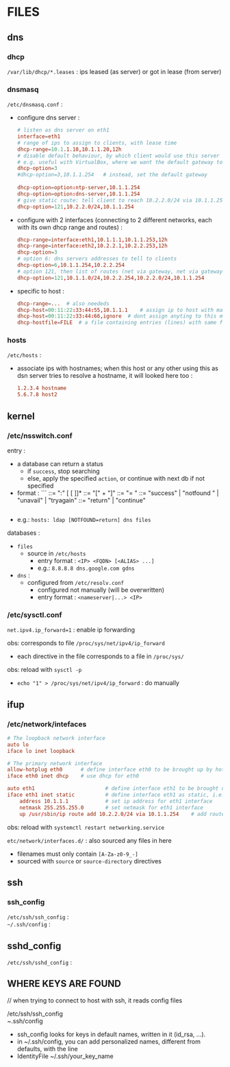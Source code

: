 # FILES	

## dns

### dhcp

`/var/lib/dhcp/*.leases` : ips leased (as server) or got in lease (from server)  

### dnsmasq

`/etc/dnsmasq.conf` : 
*	configure dns server :
	```conf
	# listen as dns server on eth1
	interface=eth1
	# range of ips to assign to clients, with lease time
	dhcp-range=10.1.1.10,10.1.1.20,12h
	# disable default behaviour, by which client would use this server as default gateway
	# e.g. useful with VirtualBox, where we want the default gateway to be VirtualBox (e.g. 10.0.2.2) and not this dns server (10.1.1.254)
	dhcp-option=3                            
	#dhcp-option=3,10.1.1.254	# instead, set the default gateway
											
	dhcp-option=option:ntp-server,10.1.1.254
	dhcp-option=option:dns-server,10.1.1.254
	# give static route: tell client to reach 10.2.2.0/24 via 10.1.1.254
	dhcp-option=121,10.2.2.0/24,10.1.1.254
	```
*	configure with 2 interfaces (connecting to 2 different networks, each with its own dhcp range and routes) :
	```conf
	dhcp-range=interface:eth1,10.1.1.1,10.1.1.253,12h
	dhcp-range=interface:eth2,10.2.2.1,10.2.2.253,12h
	dhcp-option=3
	# option 6: dns servers addresses to tell to clients
	dhcp-option=6,10.1.1.254,10.2.2.254
	# option 121, then list of routes (net via gateway, net via gateway, ...)
	dhcp-option=121,10.1.1.0/24,10.2.2.254,10.2.2.0/24,10.1.1.254
	```
*	specific to host :
	```conf
	dhcp-range=...	# also neededs
	dhcp-host=00:11:22:33:44:55,10.1.1.1	# assign ip to host with mac
	dhcp-host=00:11:22:33:44:66,ignore	# dont assign anyting to this mac
	dhcp-hostfile=FILE	# a file containing entries (lines) with same format as dhcp-host
	```

### hosts

`/etc/hosts` :
*	associate ips with hostnames; when this host or any other using this as dsn server tries to resolve a hostname, it will looked here too :
	```conf
	1.2.3.4 hostname
	5.6.7.8 host2
	```
	

## kernel

### /etc/nsswitch.conf

entry :
*   a database can return a status
    *   if `success`, stop searching
    *   else, apply the specified `action`, or continue with next db if not specified
*   format : ```
    <entry> ::= <database> ":" [<source> [<criteria> ]]*
    <criteria> ::= "[" <criterion> + "]"
    <criterion> ::= <status> "= " <action>
    <status> ::= "success" | "notfound " | "unavail" | "tryagain"
    <action> ::= "return" | "continue"
    ```
*   e.g.: `hosts: ldap [NOTFOUND=return] dns files`

databases :
*   `files`
    *   source in `/etc/hosts`
        *   entry format : `<IP> <FQDN> [<ALIAS> ...]`
        *   e.g.: `8.8.8.8 dns.google.com gdns`
*   `dns` : 
    *   configured from `/etc/resolv.conf`
        *   configured not manually (will be overwritten)
        *   entry format : `<nameserver|...> <IP>`

### /etc/sysctl.conf

`net.ipv4.ip_forward=1` : enable ip forwarding  

obs: corresponds to file `/proc/sys/net/ipv4/ip_forward`  
*	each directive in the file corresponds to a file in `/proc/sys/`

obs: reload with `sysctl -p`  
*	`echo "1" > /proc/sys/net/ipv4/ip_forward` : do manually

## ifup

### /etc/network/intefaces

```conf
# The loopback network interface
auto lo
iface lo inet loopback

# The primary network interface
allow-hotplug eth0		# define interface eth0 to be brought up by hotplug
iface eth0 inet dhcp	# use dhcp for eth0

auto eth1						# define interface eth1 to be brought up at boot
iface eth1 inet static			# define interface eth1 as static, i.e. not dhcp but with static ip
    address 10.1.1.1			# set ip address for eth1 interface
    netmask 255.255.255.0		# set netmask for eth1 interface
    up /usr/sbin/ip route add 10.2.2.0/24 via 10.1.1.254	# add route to net 10.2.2.0/24 passing through another host 10.1.1.254 (which is accessible somehow from this host)
```

obs: reload with `systemctl restart networking.service`  

`etc/network/interfaces.d/` : also sourced any files in here
*   filenames must only contain `[A-Za-z0-9_-]`
*   sourced with `source` or `source-directory` directives

## ssh

### ssh_config

`/etc/ssh/ssh_config` :  
`~/.ssh/config` :  

## sshd_config

`/etc/ssh/sshd_config` :  


## WHERE KEYS ARE FOUND  
// when trying to connect to host with ssh, it reads config files  

/etc/ssh/ssh_config   
~.ssh/config  
*	ssh_config looks for keys in default names, written in it (id_rsa, ...).  
*	in ~/.ssh/config, you can add personalized names, different from defaults, with the line  
*	IdentityFile ~/.ssh/your_key_name  

